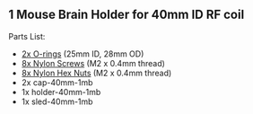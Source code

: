 ## 1 Mouse Brain Holder for 40mm ID RF coil

Parts List:

* [2x O-rings](https://www.mcmaster.com/9262k646) (25mm ID, 28mm OD) 
* [8x Nylon Screws](https://www.mcmaster.com/92492a707) (M2 x 0.4mm thread)
* [8x Nylon Hex Nuts](https://www.mcmaster.com/93800a300) (M2 x 0.4mm thread)
* 2x cap\-40mm\-1mb
* 1x holder\-40mm\-1mb
* 1x sled\-40mm\-1mb
